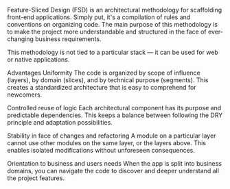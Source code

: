 Feature-Sliced Design (FSD) is an architectural methodology for scaffolding front-end applications. Simply put, it's a compilation of rules and conventions on organizing code. The main purpose of this methodology is to make the project more understandable and structured in the face of ever-changing business requirements.

This methodology is not tied to a particular stack — it can be used for web or native applications.

Advantages
Uniformity
The code is organized by scope of influence (layers), by domain (slices), and by technical purpose (segments).
This creates a standardized architecture that is easy to comprehend for newcomers.

Controlled reuse of logic
Each architectural component has its purpose and predictable dependencies.
This keeps a balance between following the DRY principle and adaptation possibilities.

Stability in face of changes and refactoring
A module on a particular layer cannot use other modules on the same layer, or the layers above.
This enables isolated modifications without unforeseen consequences.

Orientation to business and users needs
When the app is split into business domains, you can navigate the code to discover and deeper understand all the project features.
